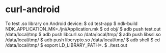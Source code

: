 # curl-android

To test  .so library on Android device:
$ cd test-app
$ ndk-build NDK_APPLICATION_MK=./jni/Application.mk
$ cd obj/
$ adb push test.out /data/local/tmp
$ adb push libcurl.so /data/local/tmp/
$ adb push libssl.so /data/local/tmp/
$ adb push libcrypto.so /data/local/tmp/
$ adb shell
$ cd /data/local/tmp/
$ export LD_LIBRARY_PATH=.
$ ./test.out
